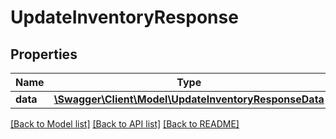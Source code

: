 # UpdateInventoryResponse

## Properties
Name | Type | Description | Notes
------------ | ------------- | ------------- | -------------
**data** | [**\Swagger\Client\Model\UpdateInventoryResponseData**](UpdateInventoryResponseData.md) |  | 

[[Back to Model list]](../README.md#documentation-for-models) [[Back to API list]](../README.md#documentation-for-api-endpoints) [[Back to README]](../README.md)


